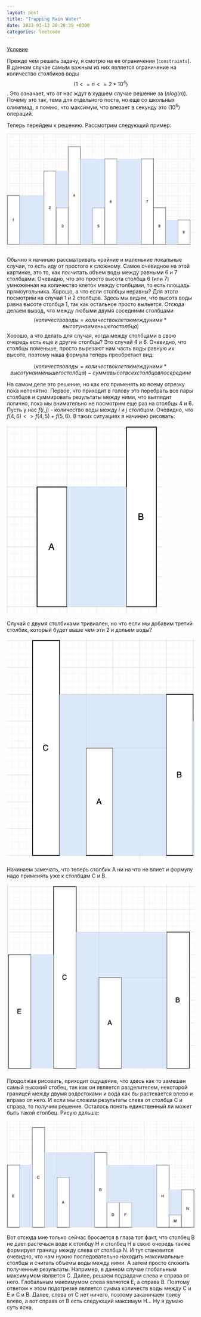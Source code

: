 ```yaml
---
layout: post
title: "Trapping Rain Water"
date: 2023-03-13 20:28:39 +0300
categories: leetcode
---
```


[Условие](https://leetcode.com/problems/trapping-rain-water/)

Прежде чем решать задачу, я смотрю на ее ограничения (`constraints`). В данном случае самым важным из них является ограничение на количество столбиков воды $$(1 <= n <= 2 * 10^4)$$. Это означает, что от нас ждут в худшем случае решение за $(nlog(n))$. Почему это так, тема для отдельного поста, но еще со школьных олимпиад, я помню, что максимум, что влезает в секунду это $(10^6)$ операций.

Теперь перейдем к решению. Рассмотрим следующий пример:

![alt text](../../images/leetcode/trapping_rain_water/image1.png)

Обычно я начинаю рассматривать крайние и маленькие локальные случаи, то есть иду от простого к сложному. Самое очевидное на этой картинке, это то, как посчитать объем воды между равными 6 и 7 столбцами. Очевидно, что это просто высота столбца 6 (или 7) умноженная на количество клеток между столбцами, то есть площадь прямоугольника. Хорошо, а что если столбцы неравны? Для этого посмотрим на случай 1 и 2 столбцов. Здесь мы видим, что высота воды равна высоте столбца 1, так как остальное просто выльется. Отсюда делаем вывод, что между любыми двумя соседними столбцами $$(количество воды = количество клеток между ними * высоту наименьшего столбца)$$
Хорошо, а что делать для случая, когда между столбцами в свою очередь есть еще и другие столбцы? Это случай 4 и 6. Очевидно, что столбцы поменьше, просто вырезают нам часть воды равную их высоте, поэтому наша формула теперь преобретает вид:

$$(количество воды = количество клеток между ними * высоту наименьшего столбца) - сумма высот всех столбцов посередине$$

На самом деле это решение, но как его применять ко всему отрезку пока непонятно. Первое, что приходит в голову это перебрать все пары столбцов и суммировать результаты между ними, что выглядит логично, пока мы внимательно не посмотрим еще раз на столбцы 4 и 6. Пусть у нас $f(i,j)$ - количество воды между $i$ и $j$ столбцом. Очевидно, что $f(4,6) <> f(4,5) + f(5,6)$. В таких ситуациях я начинаю рисовать:

![alt text](../../images/leetcode/trapping_rain_water/image2.png)

Случай с двумя столбиками тривиален, но что если мы добавим третий столбик, который будет выше чем эти 2 и дольем воды?

![alt text](../../images/leetcode/trapping_rain_water/image3.png)

Начинаем замечать, что теперь столбик A ни на что не влиет и формулу надо применять уже к столбцам C и B.

![alt text](../../images/leetcode/trapping_rain_water/image4.png)

Продолжая рисовать, приходит ощущение, что здесь как то замешан самый высокий стобец, так как он является разделителем, некоторой границей между двумя водостоками и вода как бы растекается влево и вправо от него. И если мы сложим результаты слева от столбца C и справа, то получим решение. Осталось понять единственный ли может быть такой столбец. Рисую дальше:

![alt text](../../images/leetcode/trapping_rain_water/image5.png)

Вот отсюда мне только сейчас бросается в глаза тот факт, что столбец B не дает растечься воде к столбцу H и столбец H в свою очередь также формирует границу между слева от столбца N. И тут становится очевидно, что нам нужно последовательно находить максимальные столбцы и считать объемы воды между ними. А затем просто сложить полученные результаты. Например, в данном случае глобальным максимумом является C. Далее, решаем подзадачи слева и справа от него. Глобальным максимумом слева является E, а справа B. Поэтому ответом н этом подотрезке является сумма количеств воды между C и E и C и B. Далее, слева от С нет ничего, поэтому заканичаем поису влево, а вот справа от B есть следующий максимум H... Ну я думаю суть ясна.
